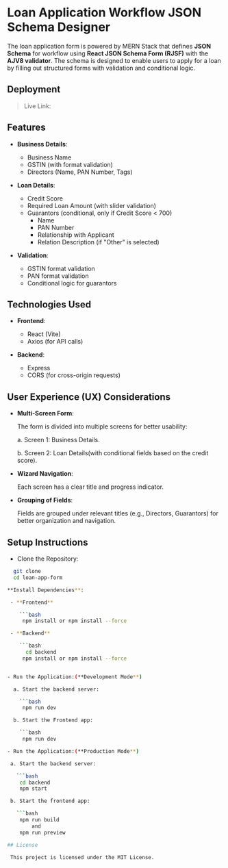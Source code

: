 # Loan Application Workflow JSON Schema Designer

  The loan application form is powered by MERN Stack that defines **JSON Schema** for workflow using **React JSON Schema Form (RJSF)** with the **AJV8 validator**. The schema is designed to enable users to apply for a loan by filling out structured forms with validation and conditional logic.

## Deployment
   > Live Link: 
## Features

- **Business Details**:

  - Business Name
  - GSTIN (with format validation)
  - Directors (Name, PAN Number, Tags)

- **Loan Details**:

  - Credit Score
  - Required Loan Amount (with slider validation)
  - Guarantors (conditional, only if Credit Score < 700)
    - Name
    - PAN Number
    - Relationship with Applicant
    - Relation Description (if "Other" is selected)

- **Validation**:

  - GSTIN format validation
  - PAN format validation
  - Conditional logic for guarantors

## Technologies Used

- **Frontend**:

  - React (Vite)
  - Axios (for API calls)

- **Backend**:

  - Express
  - CORS (for cross-origin requests)

## User Experience (UX) Considerations

  - **Multi-Screen Form**:

    The form is divided into multiple screens for better usability:

    a. Screen 1: Business Details.
    
    b. Screen 2: Loan Details(with conditional fields based on the credit score).

  - **Wizard Navigation**:

    Each screen has a clear title and progress indicator.
 
  - **Grouping of Fields**:
  
    Fields are grouped under relevant titles (e.g., Directors, Guarantors) for better organization and navigation.


## Setup Instructions

 - Clone the Repository:
   
  ```bash
    git clone 
    cd loan-app-form

 **Install Dependencies**:

   - **Frontend**

      ```bash
       npm install or npm install --force

   - **Backend**

      ```bash
        cd backend 
       npm install or npm install --force


  - Run the Application:(**Development Mode**)

    a. Start the backend server:

      ```bash 
       npm run dev 

    b. Start the Frontend app:

      ```bash
       npm run dev

 - Run the Application:(**Production Mode**)

   a. Start the backend server:

     ```bash 
      cd backend
      npm start

   b. Start the frontend app:

     ```bash
      npm run build 
          and 
      npm run preview

## License

   This project is licensed under the MIT License.


